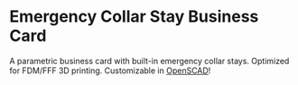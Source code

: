 # Emergency Collar Stay Business Card

A parametric business card with built-in emergency collar stays. Optimized for FDM/FFF 3D printing. Customizable in [OpenSCAD](https://openscad.org/)!




